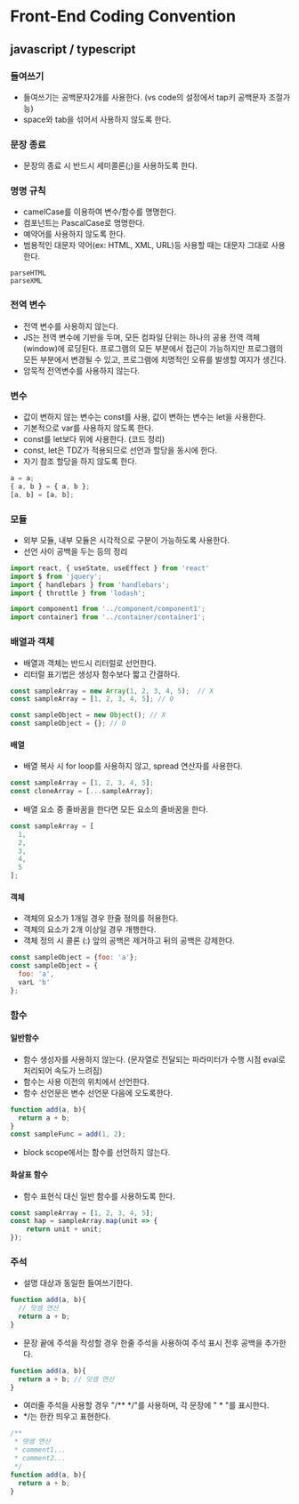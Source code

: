 # Front-End Coding Convention

## javascript / typescript
### 들여쓰기
- 들여쓰기는 공백문자2개를 사용한다. (vs code의 설정에서 tap키 공백문자 조절가능)
- space와 tab을 섞어서 사용하지 않도록 한다.

### 문장 종료
- 문장의 종료 시 반드시 세미콜론(;)을 사용하도록 한다.

### 명명 규칙
- camelCase를 이용하여 변수/함수를 명명한다.
- 컴포넌트는 PascalCase로 명명한다.
- 예약어를 사용하지 않도록 한다.
- 범용적인 대문자 약어(ex: HTML, XML, URL)등 사용할 때는 대문자 그대로 사용한다.
```
parseHTML
parseXML
```

### 전역 변수
- 전역 변수를 사용하지 않는다.
- JS는 전역 변수에 기반을 두며, 모든 컴파일 단위는 하나의 공용 전역 객체(window)에 로딩된다.
  프로그램의 모든 부분에서 접근이 가능하지만 프로그램의 모든 부분에서 변경될 수 있고, 프로그램에 
  치명적인 오류를 발생할 여지가 생긴다.
- 암묵적 전역변수를 사용하지 않는다.

### 변수
- 값이 변하지 않는 변수는 const를 사용, 값이 변하는 변수는 let을 사용한다.
- 기본적으로 var를 사용하지 않도록 한다.
- const를 let보다 위에 사용한다. (코드 정리)
- const, let은 TDZ가 적용되므로 선언과 할당을 동시에 한다.
- 자기 참조 할당을 하지 않도록 한다.
```js
a = a;
{ a, b } = { a, b };
[a, b] = [a, b];
```

### 모듈
- 외부 모듈, 내부 모듈은 시각적으로 구분이 가능하도록 사용한다.
- 선언 사이 공백을 두는 등의 정리
```js
import react, { useState, useEffect } from 'react'
import $ from 'jquery';
import { handlebars } from 'handlebars';
import { throttle } from 'lodash';

import component1 from '../component/component1';
import container1 from '../container/container1';
```

### 배열과 객체
- 배열과 객체는 반드시 리터럴로 선언한다.
- 리터럴 표기법은 생성자 함수보다 짧고 간결하다.
```js
const sampleArray = new Array(1, 2, 3, 4, 5);  // X
const sampleArray = [1, 2, 3, 4, 5]; // O

const sampleObject = new Object(); // X
const sampleObject = {}; // O
```
#### 배열
- 배열 복사 시 for loop를 사용하지 않고, spread 연산자를 사용한다.
```js
const sampleArray = [1, 2, 3, 4, 5];
const cloneArray = [...sampleArray];
```
- 배열 요소 중 줄바꿈을 한다면 모든 요소의 줄바꿈을 한다.
```js
const sampleArray = [
  1,
  2,
  3,
  4,
  5
];
```

#### 객체
- 객체의 요소가 1개일 경우 한줄 정의를 허용한다.
- 객체의 요소가 2개 이상일 경우 개행한다.
- 객체 정의 시 콜론 (:) 앞의 공백은 제거하고 뒤의 공백은 강제한다.
```js
const sampleObject = {foo: 'a'};
const sampleObject = {
  foo: 'a',
  varL 'b'
};
```

### 함수
#### 일반함수
- 함수 생성자를 사용하지 않는다. (문자열로 전달되는 파라미터가 수행 시점 eval로 처리되어 속도가 느려짐)
- 함수는 사용 이전의 위치에서 선언한다.
- 함수 선언문은 변수 선언문 다음에 오도록한다.
```js
function add(a, b){
  return a + b;
}
const sampleFunc = add(1, 2);
```
- block scope에서는 함수를 선언하지 않는다.
#### 화살표 함수
- 함수 표현식 대신 일반 함수를 사용하도록 한다.
```js
const sampleArray = [1, 2, 3, 4, 5];
const hap = sampleArray.map(unit => {
    return unit + unit;
});
```

### 주석
- 설명 대상과 동일한 들여쓰기한다.
```js
function add(a, b){  
  // 덧셈 연산
  return a + b;
}
```
- 문장 끝에 주석을 작성할 경우 한줄 주석을 사용하여 주석 표시 전후 공백을 추가한다.
```js
function add(a, b){
  return a + b; // 덧셈 연산
}
```
- 여러줄 주석을 사용할 경우 "/** */"를 사용하며, 각 문장에 " * "를 표시한다.
- */는 한칸 띄우고 표현한다.
```js
/**
 * 뎃셈 연산
 * comment1...
 * comment2...
 */
function add(a, b){
  return a + b;
}
```